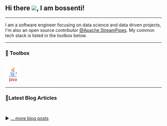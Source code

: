 ## Hi there <img src="https://raw.githubusercontent.com/MartinHeinz/MartinHeinz/master/wave.gif" width="30px">, I am bossenti!

---

I am a software engineer focusing on data science and data driven projects, I'm also an open source contributor [@Apache StreamPipes](https://streampipes.apache.org/). My common tech stack is listed in the toolbox below.

---

### 🧰 Toolbox

<br>

<img src="https://github.com/devicons/devicon/blob/master/icons/java/java-original-wordmark.svg" alt="Java logo" width="50">

<br>

---

###  📑Latest Blog Articles

<br>

<!-- BLOG-ARTICLES-LIST:START -->
<!-- BLOG-ARTICLES-LIST:END -->

▶️ [... more blog posts](https://bossenti.hashnode.dev/)
<!--
**bossenti/bossenti** is a ✨ _special_ ✨ repository because its `README.md` (this file) appears on your GitHub profile.

Here are some ideas to get you started:

- 🔭 I’m currently working on ...
- 🌱 I’m currently learning ...
- 👯 I’m looking to collaborate on ...
- 🤔 I’m looking for help with ...
- 💬 Ask me about ...
- 📫 How to reach me: ...
- 😄 Pronouns: ...
- ⚡ Fun fact: ...
-->
